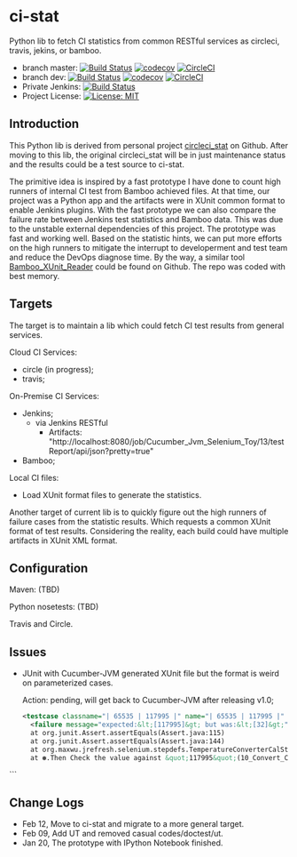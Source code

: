 # ci-stat
Python lib to fetch CI statistics from common RESTful services as circleci, travis, jekins, or bamboo.

 - branch master: [![Build Status](https://travis-ci.org/maxwu/ci-stat.svg?branch=master)](https://travis-ci.org/maxwu/ci-stat) [![codecov](https://codecov.io/gh/maxwu/ci-stat/branch/master/graph/badge.svg)](https://codecov.io/gh/maxwu/ci-stat) [![CircleCI](https://circleci.com/gh/maxwu/ci-stat/tree/master.svg?style=svg)](https://circleci.com/gh/maxwu/ci-stat/tree/master)
 - branch dev: [![Build Status](https://travis-ci.org/maxwu/ci-stat.svg?branch=dev)](https://travis-ci.org/maxwu/ci-stat) [![codecov](https://codecov.io/gh/maxwu/ci-stat/branch/dev/graph/badge.svg)](https://codecov.io/gh/maxwu/ci-stat) [![CircleCI](https://circleci.com/gh/maxwu/ci-stat/tree/dev.svg?style=svg)](https://circleci.com/gh/maxwu/ci-stat/tree/dev)
 - Private Jenkins: [![Build Status](http://jenkins.maxwu.me/buildStatus/icon?job=ci-stat)](http://jenkins.maxwu.me/job/ci-stat)
 - Project License: [![License: MIT](https://img.shields.io/badge/License-MIT-yellow.svg)](https://opensource.org/licenses/MIT)

## Introduction

This Python lib is derived from personal project [circleci_stat](https://github.com/maxwu/circleci_stat) on Github.
After moving to this lib, the original circleci_stat will be in just maintenance status and the results could be a test source to ci-stat.

The primitive idea is inspired by a fast prototype I have done to count high runners of internal CI test from Bamboo achieved files. 
At that time, our project was a Python app and the artifacts were in XUnit common format to enable Jenkins plugins. 
With the fast prototype we can also compare the failure rate between Jenkins test statistics and Bamboo data. 
This was due to the unstable external dependencies of this project. The prototype was fast and working well.
Based on the statistic hints, we can put more efforts on the high runners to mitigate the interrupt to developerment and test team and reduce the DevOps diagnose time.
By the way, a similar tool [Bamboo_XUnit_Reader](https://github.com/maxwu/toy-box/tree/master/bamboo_xunit_reader) could be found on Github. 
The repo was coded with best memory. 

## Targets
The target is to maintain a lib which could fetch CI test results from general services. 

Cloud CI Services: 
  - circle (in progress);
  - travis;

On-Premise CI Services:
  - Jenkins;
    - via Jenkins RESTful
        - Artifacts: "http://localhost:8080/job/Cucumber_Jvm_Selenium_Toy/13/testReport/api/json?pretty=true"
  - Bamboo;
  
Local CI files:
  - Load XUnit format files to generate the statistics.

Another target of current lib is to quickly figure out the high runners of failure cases from the statistic results.
Which requests a common XUnit format of test results. Considering the reality, each build could have multiple artifacts in XUnit XML format.


## Configuration

Maven: (TBD)

Python nosetests: (TBD)

Travis and Circle.

## Issues

- JUnit with Cucumber-JVM generated XUnit file but the format is weird on parameterized cases.
 
  Action: pending, will get back to Cucumber-JVM after releasing v1.0;
  
  ```xml
  <testcase classname="| 65535 | 117995 |" name="| 65535 | 117995 |" time="0.038">
    <failure message="expected:&lt;[117995]&gt; but was:&lt;[32]&gt;" type="org.junit.ComparisonFailure">org.junit.ComparisonFailure: expected:&lt;[117995]&gt; but was:&lt;[32]&gt;
	at org.junit.Assert.assertEquals(Assert.java:115)
	at org.junit.Assert.assertEquals(Assert.java:144)
	at org.maxwu.jrefresh.selenium.stepdefs.TemperatureConverterCalStepdef.check_fahrenheit_degree(TemperatureConverterCalStepdef.java:170)
	at ✽.Then Check the value against &quot;117995&quot;(10_Convert_Celsius_To_Fahrenheit.feature:21)
</failure>
  </testcase>
  ```

## Change Logs

- Feb 12, Move to ci-stat and migrate to a more general target.
- Feb 09, Add UT and removed casual codes/doctest/ut.
- Jan 20, The prototype with IPython Notebook finished.



